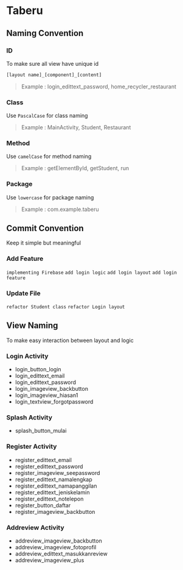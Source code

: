 # Taberu
## Naming Convention
### ID
To make sure all view have unique id
```xml
[layout name]_[component]_[content]
```
> Example : login_edittext_password, home_recycler_restaurant

### Class
Use ```PascalCase``` for class naming
> Example : MainActivity, Student, Restaurant

### Method
Use ```camelCase``` for method naming
> Example : getElementById, getStudent, run

### Package
Use ```lowercase``` for package naming
> Example : com.example.taberu

## Commit Convention
Keep it simple but meaningful

### Add Feature
```implementing Firebase```
```add login logic```
```add login layout```
```add login feature```

### Update File
```refactor Student class```
```refactor Login layout```

## View Naming
To make easy interaction between layout and logic
### Login Activity
- login_button_login
- login_edittext_email
- login_edittext_password
- login_imageview_backbutton
- login_imageview_hiasan1
- login_textview_forgotpassword

### Splash Activity
- splash_button_mulai

### Register Activity
- register_edittext_email
- register_edittext_password
- register_imageview_seepassword
- register_edittext_namalengkap
- register_edittext_namapanggilan
- register_edittext_jeniskelamin
- register_edittext_notelepon
- register_button_daftar
- register_imageview_backbutton

### Addreview Activity
- addreview_imageview_backbutton
- addreview_imageview_fotoprofil
- addreview_edittext_masukkanreview
- addreview_imageview_plus

